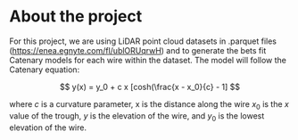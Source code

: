 # About the project

For this project, we are using LiDAR point cloud datasets in .parquet files (https://enea.egnyte.com/fl/ublORUqrwH) and to generate the bets fit Catenary models for each wire within the dataset. 
The model will follow the Catenary equation:

$$ y(x) = y_0 + c x [cosh(\frac{x - x_0}{c} - 1] $$

where $c$ is a curvature parameter, x is the distance along the wire $x_0$ is the $x$ value of the trough, $y$ is the elevation of the wire, and $y_0$ is the lowest elevation of the wire.
